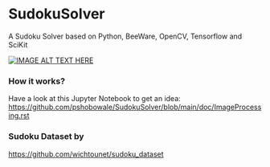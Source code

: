 # SudokuSolver
A Sudoku Solver based on Python, BeeWare, OpenCV, Tensorflow and SciKit

[![IMAGE ALT TEXT HERE](https://img.youtube.com/vi/Ar4zWAGIbUU/0.jpg)](https://www.youtube.com/watch?v=Ar4zWAGIbUU)

### How it works?

 Have a look at this Jupyter Notebook to get an idea: https://github.com/pshobowale/SudokuSolver/blob/main/doc/ImageProcessing.rst


### Sudoku Dataset by
https://github.com/wichtounet/sudoku_dataset
